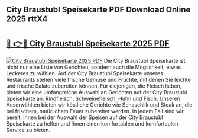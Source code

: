 ## City Braustubl Speisekarte PDF Download Online 2025 rttX4

# <h2><a href="http://gc7hkj7.nevu.top/?p=City+Braustubl+Speisekarte">🔗 👉🔴 City Braustubl Speisekarte 2025 PDF</a></h2>

[![City Braustubl Speisekarte 2025 PDF](https://i.imgur.com/dBaPXMq.png)](http://gc7hkj7.nevu.top/?p=City+Braustubl+Speisekarte)
Die City Braustubl Speisekarte ist nicht nur eine Liste von Gerichten, sondern auch die Möglichkeit, etwas Leckeres zu wählen. Auf der City Braustubl Speisekarte unseres Restaurants stehen viele frische Gemüse und Früchte, mit denen Sie leichte und frische Salate zubereiten können. Für diejenigen, die Fleisch lieben, bieten wir eine umfangreiche Auswahl an Gerichten auf der City Braustubl Speisekarte an: Rindfleisch, Schweinefleisch, Huhn und Fisch. Unseren Auserwählten bieten wir köstliche Gerichte wie Schaschlik und Steak an, die bei frischem, natürlichem Feuer zubereitet werden. In jedem Fall sind wir bereit, Ihnen bei der Auswahl der Speisen auf der City Braustubl Speisekarte zu helfen und Ihnen einen komfortablen und komfortablen Service zu bieten.
